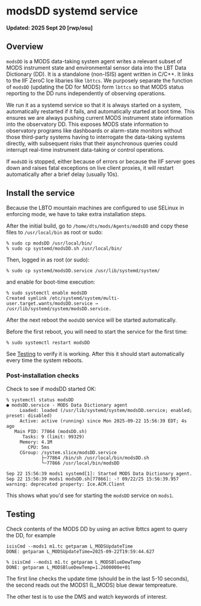 # modsDD systemd service

**Updated: 2025 Sept 20 [rwp/osu]**

## Overview

`modsDD` is a MODS data-taking system agent writes a relevant subset
of MODS instrument state and environmental sensor data into the LBT
Data Dictionary (DD).  It is a standalone (non-ISIS) agent written in
C/C++.  It links to the IIF ZeroC Ice libaries like `lbttcs`.  We
purposely separate the function of `modsDD` (updating the DD for MODS)
form `lbttcs` so that MODS status reporting to the DD runs
independently of observing operations.

We run it as a systemd service so that it is always started on a
system, automatically restarted if it fails, and automatically started
at boot time.  This ensures we are always pushing current MODS instrument
state information into the observatory DD.  This exposes MODS state
information to observatory programs like dashboards or alarm-state
monitors without those third-party systems having to interrogate
the data-taking systems directly, with subsequent risks that their
asynchronous queries could interrupt real-time instrument data-taking
or control operations.

If `modsDD` is stopped, either because of errors or because the IIF
server goes down and raises fatal exceptions on live client proxies,
it will restart automatically after a brief delay (usually 10s).


## Install the service

Because the LBTO mountain machines are configured to use SELinux in
enforcing mode, we have to take extra installation steps.

After the initial build, go to `/home/dts/mods/Agents/modsDD` and copy these files to `/usr/local/bin` as root or sudo:
```
% sudo cp modsDD /usr/local/bin/
% sudo cp systemd/modsDD.sh /usr/local/bin/
```
Then, logged in as root (or sudo):
```
% sudo cp systemd/modsDD.service /usr/lib/systemd/system/
```
and enable for boot-time execution:
```
% sudo systemctl enable modsDD
Created symlink /etc/systemd/system/multi-user.target.wants/modsDD.service → /usr/lib/systemd/system/modsDD.service.
```
After the next reboot the `modsDD` service will be started automatically. 

Before the first reboot, you will need to start the service for the first time:
```
% sudo systemctl restart modsDD
```
See [Testing](#Testing) to verify it is working.  After this it should start
automatically every time the system reboots.

### Post-installation checks

Check to see if modsDD started OK:
```
% systemctl status modsDD
● modsDD.service - MODS Data Dictionary agent
     Loaded: loaded (/usr/lib/systemd/system/modsDD.service; enabled; preset: disabled)
     Active: active (running) since Mon 2025-09-22 15:56:39 EDT; 4s ago
   Main PID: 77864 (modsDD.sh)
      Tasks: 9 (limit: 99329)
     Memory: 4.1M
        CPU: 5ms
     CGroup: /system.slice/modsDD.service
             ├─77864 /bin/sh /usr/local/bin/modsDD.sh
             └─77866 /usr/local/bin/modsDD

Sep 22 15:56:39 mods1 systemd[1]: Started MODS Data Dictionary agent.
Sep 22 15:56:39 mods1 modsDD.sh[77866]: -! 09/22/25 15:56:39.957 warning: deprecated property: Ice.ACM.Client
```
This shows what you'd see for starting the `modsDD` service on `mods1`.

## Testing

Check contents of the MODS DD by using an active lbttcs agent to query the DD, for example
```
isisCmd --mods1 m1.tc getparam L_MODSUpdateTime
DONE: getparam L_MODSUpdateTime=2025-09-22T19:59:44.627

% isisCmd --mods1 m1.tc getparam L_MODSBlueDewTemp
DONE: getparam L_MODSBlueDewTemp=1.2600000e+01
```
The first line checks the update time (should be in the last 5-10 seconds), the second reads out the
MODS1 (L_MODS) blue dewar tempreature. 

The other test is to use the DMS and watch keywords of interest.
